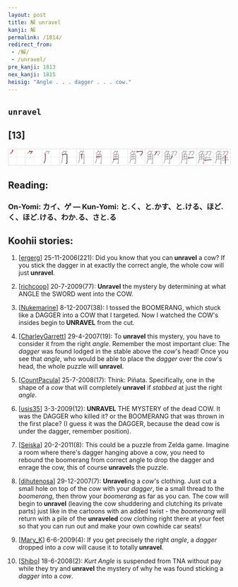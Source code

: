```yaml
---
layout: post
title: 解 unravel
kanji: 解
permalink: /1814/
redirect_from:
 - /解/
 - /unravel/
pre_kanji: 1813
nex_kanji: 1815
heisig: "Angle . . . dagger . . . cow."
---
```


## `unravel`

## [13]

<div class="stroke"><img src="../images/E8A7A3.png" /></div>

## Reading:

### On-Yomi: カイ、ゲ &mdash; Kun-Yomi: と.く、と.かす、と.ける、ほど.く、ほど.ける、わか.る、さと.る

## Koohii stories:

1) [<a href="http://kanji.koohii.com/profile/ergerg">ergerg</a>] 25-11-2006(221): Did you know that you can<strong> unravel</strong> a cow? If you stick the dagger in at exactly the correct angle, the whole cow will just<strong> unravel</strong>. 

2) [<a href="http://kanji.koohii.com/profile/richcoop">richcoop</a>] 20-7-2009(77): <strong>Unravel</strong> the mystery by determining at what ANGLE the SWORD went into the COW. 

3) [<a href="http://kanji.koohii.com/profile/Nukemarine">Nukemarine</a>] 8-12-2007(38): I tossed the BOOMERANG, which stuck like a DAGGER into a COW that I targeted. Now I watched the COW&#039;s insides begin to<strong> UNRAVEL</strong> from the cut. 

4) [<a href="http://kanji.koohii.com/profile/CharleyGarrett">CharleyGarrett</a>] 29-4-2007(19): To <strong>unravel</strong> this mystery, you have to consider it from the right <em>angle</em>. Remember the most important clue: The <em>dagger</em> was found lodged in the stable above the <em>cow</em>&#039;s head! Once you see that <em>angle</em>, who would be able to place the <em>dagger</em> over the <em>cow</em>&#039;s head, the whole puzzle will <strong>unravel</strong>. 

5) [<a href="http://kanji.koohii.com/profile/CountPacula">CountPacula</a>] 25-7-2008(17): Think: Piñata. Specifically, one in the shape of a <em>cow</em> that will completely<strong> unravel</strong> if <em>stabbed</em> at just the right <em>angle</em>. 

6) [<a href="http://kanji.koohii.com/profile/usis35">usis35</a>] 3-3-2009(12): <strong>UNRAVEL</strong> THE MYSTERY of the dead COW. It was the DAGGER who killed it? or the BOOMERANG that was thrown in the first place? (I guess it was the DAGGER, because the dead cow is under the dagger, remember position). 

7) [<a href="http://kanji.koohii.com/profile/Seiska">Seiska</a>] 20-2-2011(8): This could be a puzzle from Zelda game. Imagine a room where there&#039;s dagger hanging above a cow, you need to rebound the boomerang from correct angle to drop the dagger and enrage the cow, this of course<strong> unravel</strong>s the puzzle. 

8) [<a href="http://kanji.koohii.com/profile/dihutenosa">dihutenosa</a>] 29-12-2007(7): <strong>Unravel</strong>ing a <em>cow</em>&#039;s clothing. Just cut a small hole on top of the <em>cow</em> with your <em>dagger</em>, tie a small thread to the <em>boomerang</em>, then throw your <em>boomerang</em> as far as you can. The cow will begin to<strong> unravel</strong> (leaving the cow shuddering and clutching its private parts) just like in the cartoons with an added twist - the <em>boomerang</em> will return with a pile of the <strong>unraveled</strong> cow clothing right there at your feet so that you can run out and make your own cowhide car seats! 

9) [<a href="http://kanji.koohii.com/profile/Mary_K">Mary_K</a>] 6-6-2009(4): If you get precisely the right <em>angle</em>, a <em>dagger</em> dropped into a <em>cow</em> will cause it to totally<strong> unravel</strong>. 

10) [<a href="http://kanji.koohii.com/profile/Shibo">Shibo</a>] 18-6-2008(2): <em>Kurt Angle</em> is suspended from TNA without pay while they try and<strong> unravel</strong> the mystery of why he was found sticking a <em>dagger</em> into a <em>cow</em>. 
